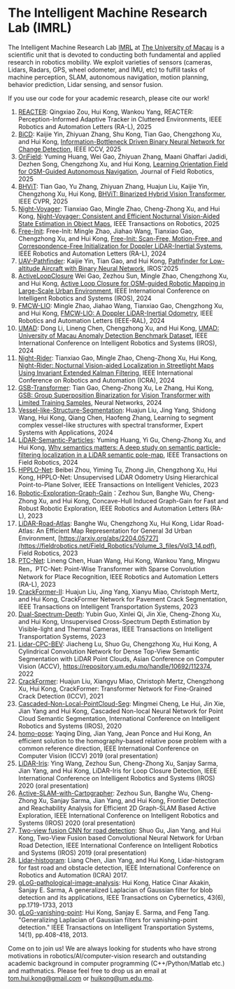 # The Intelligent Machine Research Lab (IMRL)

The Intelligent Machine Research Lab [IMRL](https://sites.google.com/view/huikonglab/home)
 at [The University of Macau](https://www.um.edu.mo) is a scientific unit that is devoted to conducting both fundamental and applied research in robotics mobility. We exploit varieties of sensors (cameras, Lidars, Radars, GPS, wheel odometer, and IMU, etc) to fulfill tasks of machine perception, SLAM, autonomous navigation, motion planning, behavior prediction, Lidar sensing, and sensor fusion. 

If you use our code for your academic research, please cite our work! 

1. [REACTER](https://github.com/zouqingxiao/REACTER): Qingxiao Zou, Hui Kong, Wankou Yang, REACTER: Perception-Informed Adaptive Tracker in Cluttered Environments, IEEE Robotics and Automation Letters (RA-L), 2025
2. [BiCD](https://github.com/exaids66/BiCD): Kaijie Yin, Zhiyuan Zhang, Shu Kong, Tian Gao, Chengzhong Xu, and 
 Hui Kong, [Information-Bottleneck Driven Binary Neural Network for Change Detection](https://arxiv.org/abs/2507.03504), IEEE ICCV, 2025
3. [OriField](https://github.com/IMRL/OriField): Yuming Huang, Wei Gao, Zhiyuan Zhang, Maani Ghaffari Jadidi, Dezhen Song, Chengzhong Xu, and Hui Kong, [Learning Orientation Field for OSM-Guided Autonomous Navigation](https://arxiv.org/abs/2503.18276), Journal of Field Robotics, 2025
4. [BHViT](https://github.com/IMRL/BHViT): Tian Gao, Yu Zhang, Zhiyuan Zhang, Huajun Liu, Kaijie Yin, Chengzhong Xu, Hui Kong, [BHViT: Binarized Hybrid Vision Transformer](https://arxiv.org/abs/2503.02394), IEEE CVPR, 2025
5. [Night-Voyager](https://github.com/IMRL/Night-Voyager): Tianxiao Gao, Mingle Zhao, Cheng-Zhong Xu, and Hui Kong, [Night-Voyager: Consistent and Efficient Nocturnal Vision-Aided State Estimation in Object Maps](https://arxiv.org/abs/2502.20054), IEEE Transactions on Robotics, 2025
6. [Free-Init](https://github.com/IMRL/FreeIni): Free-Init: Mingle Zhao, Jiahao Wang, Tianxiao Gao, Chengzhong Xu, and Hui Kong,  [Free-Init: Scan-Free, Motion-Free, and Correspondence-Free Initialization for Doppler LiDAR-Inertial Systems](https://ieeexplore.ieee.org/document/10740796), IEEE Robotics and Automation Letters (RA-L), 2024
7. [UAV-Pathfinder](https://github.com/IMRL/Pathfinder): Kaijie Yin, Tian Gao, and Hui Kong, [Pathfinder for Low-altitude Aircraft with Binary Neural Network](https://arxiv.org/pdf/2409.08824), IROS'2025
8. [ActiveLoopClosure](https://github.com/IMRL/ActiveLoopClosure) Wei Gao, Zezhou Sun, Mingle Zhao, Chengzhong Xu, and Hui Kong,  [Active Loop Closure for OSM-guided Robotic Mapping in Large-Scale Urban Environment](https://arxiv.org/abs/2407.17078), IEEE International Conference on Intelligent Robotics and Systems (IROS), 2024
9. [FMCW-LIO](https://github.com/IMRL/FMCW-LIO): Mingle Zhao, Jiahao Wang, Tianxiao Gao, Chengzhong Xu, and Hui Kong, [FMCW-LIO: A Doppler LiDAR-Inertial Odometry](https://ieeexplore.ieee.org/document/10518074), IEEE Robotics and Automation Letters (IEEE-RAL), 2024
10. [UMAD](https://github.com/IMRL/UMAD): Dong Li, Lineng Chen, Chengzhong Xu, and Hui Kong, [UMAD: University of Macau Anomaly Detection Benchmark Dataset](https://arxiv.org/abs/2408.12527), IEEE International Conference on Intelligent Robotics and Systems (IROS), 2024
11. [Night-Rider](https://github.com/IMRL/Night-Rider): Tianxiao Gao, Mingle Zhao, Cheng-Zhong Xu, Hui Kong, [Night-Rider: Nocturnal Vision-aided Localization in Streetlight Maps Using Invariant Extended Kalman Filtering](https://arxiv.org/abs/2402.00330), IEEE International Conference on Robotics and Automation (ICRA), 2024
12. [GSB-Transformer](https://github.com/IMRL/GSB-Vision-Transformer): Tian Gao, Cheng-Zhong Xu, Le Zhang, Hui Kong, [GSB: Group Superposition Binarization for Vision Transformer with Limited Training Samples](https://www.sciencedirect.com/science/article/pii/S0893608024000492), Neural Networks, 2024	
13. [Vessel-like-Structure-Segmentation](https://github.com/LouisNUST/Spectral_Transformer): Huajun Liu, Jing Yang, Shidong Wang, Hui Kong, Qiang Chen, Haofeng Zhang, Learning to segment complex vessel-like structures with spectral transformer,  Expert Systems with Applications, 2024
14. [LiDAR-Semantic-Particles](https://github.com/IMRL/LiDAR-Semantic-Particle): Yuming Huang, Yi Gu, Cheng-Zhong Xu, and Hui Kong, [Why semantics matters: A deep study on semantic particle-filtering localization in a LiDAR semantic pole-map](https://ieeexplore.ieee.org/document/10578060), IEEE Transactions on Field Robotics, 2024
15. [HPPLO-Net](https://github.com/IMRL/HPPLO-Net): Beibei Zhou, Yiming Tu, Zhong Jin, Chengzhong Xu, Hui Kong, HPPLO-Net: Unsupervised LiDAR Odometry Using Hierarchical Point-to-Plane Solver, IEEE Transactions on Intelligent Vehicles, 2023 
16. [Robotic-Exploration-Graph-Gain](https://github.com/IMRL/Graph_Gain_Exploration)：Zezhou Sun, Banghe Wu, Cheng-Zhong Xu, and Hui Kong, Concave-Hull Induced Graph-Gain for Fast and Robust Robotic Exploration, IEEE Robotics and Automation Letters (RA-L), 2023
17.	[LiDAR-Road-Atlas](https://github.com/IMRL/Lidar-road-atlas): Banghe Wu, Chengzhong Xu, Hui Kong, Lidar Road-Atlas: An Efficient Map Representation for General 3d Urban Environment, [https://arxiv.org/abs/2204.05727](https://fieldrobotics.net/Field_Robotics/Volume_3_files/Vol3_14.pdf), Field Robotics, 2023
18.	[PTC-Net](https://github.com/LeegoChen/PTC-Net): Lineng Chen, Huan Wang, Hui Kong, Wankou Yang, Mingwu Ren，PTC-Net: Point-Wise Transformer with Sparse Convolution Network for Place Recognition, IEEE Robotics and Automation Letters (RA-L), 2023
19.	[CrackFormer-II](https://github.com/LouisNUST/CrackFormer-II): Huajun Liu, Jing Yang, Xianyu Miao, Christoph Mertz, and Hui Kong, CrackFormer Network for Pavement Crack Segmentation, IEEE Transactions on Intelligent Transportation Systems, 2023
20.	[Dual-Spectrum-Depth]( https://github.com/whitecrow1027/CrossSP_Depth): Yubin Guo, Xinlei Qi, Jin Xie, Cheng-Zhong Xu, and Hui Kong, Unsupervised Cross-Spectrum Depth Estimation by Visible-light and Thermal Cameras, IEEE Transactions on Intelligent Transportation Systems, 2023
21.	[Lidar-CPC-BEV](https://github.com/IMRL/LiDAR-CPC-BEV): Jiacheng Lu, Shuo Gu, Chengzhong Xu, Hui Kong, A Cylindrical Convolution Network for Dense Top-View Semantic Segmentation with LiDAR Point Clouds, Asian Conference on Computer Vision (ACCV), https://repository.um.edu.mo/handle/10692/112374, 2022
22.	[CrackFormer](https://github.com/LouisNUST/CrackFormer-II): Huajun Liu, Xiangyu Miao, Christoph Mertz, Chengzhong Xu, Hui Kong, CrackFormer: Transformer Network for Fine-Grained Crack Detection (ICCV), 2021
23.	[Cascaded-Non-Local-PointCloud-Seg](https://github.com/MMCheng/PointNL): Mingmei Cheng, Le Hui, Jin Xie, Jian Yang and Hui Kong, Cascaded Non-local Neural Network for Point Cloud Semantic Segmentation, International Conference on Intelligent Robotics and Systems (IROS), 2020
24.	[homo-pose](https://github.com/IMRL/homo-pose): Yaqing Ding, Jian Yang, Jean Ponce and Hui Kong, An efficient solution to the homography-based relative pose problem with a common reference direction, IEEE International Conference on Computer Vision (ICCV) 2019 (oral presentation)
25.	[LiDAR-Iris](https://github.com/IMRL/LiDAR-Iris-1): Ying Wang, Zezhou Sun, Cheng-Zhong Xu, Sanjay Sarma, Jian Yang, and Hui Kong, LiDAR-Iris for Loop Closure Detection, IEEE International Conference on Intelligent Robotics and Systems (IROS) 2020 (oral presentation)
26.	[Active-SLAM-with-Cartographer](https://github.com/IMRL/Active-SLAM-with-Cartographer): Zezhou Sun, Banghe Wu, Cheng-Zhong Xu, Sanjay Sarma, Jian Yang, and Hui Kong, Frontier Detection and Reachability Analysis for Efficient 2D Graph-SLAM Based Active Exploration, IEEE International Conference on Intelligent Robotics and Systems (IROS) 2020 (oral presentation)
27.	[Two-view fusion CNN for road detection](https://github.com/IMRL/T-V-fusionCNN): Shuo Gu, Jian Yang, and Hui Kong, Two-View Fusion based Convolutional Neural Network for Urban Road Detection, IEEE International Conference on Intelligent Robotics and Systems (IROS) 2019 (oral presentation)
28.	[Lidar-histogram](https://github.com/IMRL/lidar-hist): Liang Chen, Jian Yang, and Hui Kong, Lidar-histogram for fast road and obstacle detection, IEEE International Conference on Robotics and Automation (ICRA) 2017.
29.	[gLoG-pathological-image-analysis](https://github.com/IMRL/gLoG-pathological-image): Hui Kong, Hatice Cinar Akakin, Sanjay E. Sarma, A generalized Laplacian of Gaussian filter for blob detection and its applications, IEEE Transactions on Cybernetics, 43(6), pp.1719-1733, 2013
30.	[gLoG-vanishing-point](https://github.com/IMRL/gLoG-vanishing-point): Hui Kong, Sanjay E. Sarma, and Feng Tang. "Generalizing Laplacian of Gaussian filters for vanishing-point detection." IEEE Transactions on Intelligent Transportation Systems, 14(1), pp.408-418, 2013.



Come on to join us! We are always looking for students who have strong motivations in robotics/AI/computer-vision research and outstanding academic background in computer programming (C++/Python/Matlab etc.) and mathmatics. Please feel free to drop us an email at tom.hui.kong@gmail.com or huikong@um.edu.mo. 


